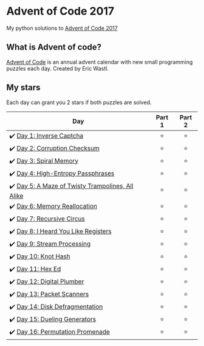 # Advent of Code 2017
My python solutions to [Advent of Code 2017](https://adventofcode.com/2017)

## What is Advent of code?
[Advent of Code](https://adventofcode.com/) is an annual advent calendar with new small programming puzzles each day. Created by Eric Wastl.

## My stars
Each day can grant you 2 stars if both puzzles are solved. 

| Day | Part 1 | Part 2 |
|---|:----:|:---:|
|✔️ [Day 1: Inverse Captcha](01) | ⭐️ | ⭐️ |
|✔️ [Day 2: Corruption Checksum](02) | ⭐️ | ⭐️ |
|✔️ [Day 3: Spiral Memory](03)| ⭐️ | ⭐️ |
|✔️ [Day 4: High-Entropy Passphrases](04) | ⭐️ | ⭐️ |
|✔️ [Day 5: A Maze of Twisty Trampolines, All Alike](05) | ⭐️ | ⭐️ |
|✔️ [Day 6: Memory Reallocation](06) | ⭐️ | ⭐️ |
|✔️ [Day 7: Recursive Circus](07) | ⭐️ | ⭐️ |
|✔️ [Day 8: I Heard You Like Registers](08) | ⭐️ | ⭐️ |
|✔️ [Day 9: Stream Processing](09) | ⭐️ | ⭐️ |
|✔️ [Day 10: Knot Hash](10) | ⭐️ | ⭐️ |
|✔️ [Day 11: Hex Ed](11) | ⭐️ | ⭐️ |
|✔️ [Day 12: Digital Plumber](12) | ⭐️ | ⭐️ |
|✔️ [Day 13: Packet Scanners](13) | ⭐️ | ⭐️ |
|✔️ [Day 14: Disk Defragmentation](14) | ⭐️ | ⭐️ |
|✔️ [Day 15: Dueling Generators](15) | ⭐️ | ⭐️ |
|✔️ [Day 16: Permutation Promenade](16) | ⭐️ | ⭐️ |
